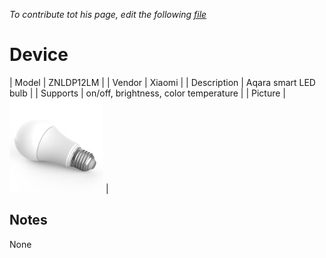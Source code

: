 
*To contribute tot his page, edit the following
[file](https://github.com/Koenkk/zigbee2mqtt.io/blob/master/docgen/device_page_notes.js)*

# Device

| Model | ZNLDP12LM  |
| Vendor  | Xiaomi  |
| Description | Aqara smart LED bulb |
| Supports | on/off, brightness, color temperature |
| Picture | ![../images/devices/ZNLDP12LM.jpg](../images/devices/ZNLDP12LM.jpg) |

## Notes

None
